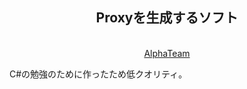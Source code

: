 
<h2 align="center">Proxyを生成するソフト</h2>
<p align="center">
  <br><a href="https://discord.gg/alpha-team">AlphaTeam</a>
</p>
 C#の勉強のために作ったため低クオリティ。
